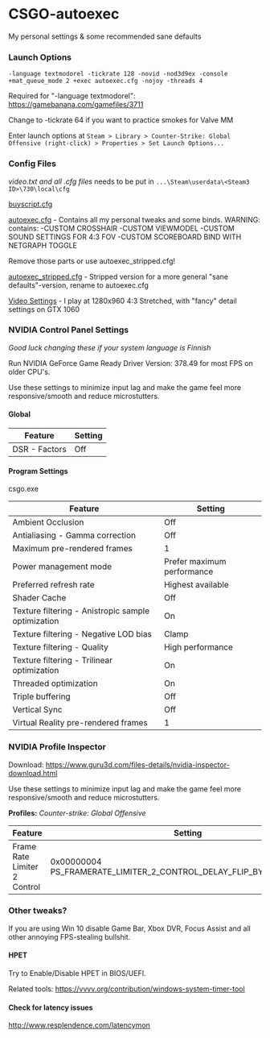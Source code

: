 # CSGO-autoexec
My personal settings &amp; some recommended sane defaults


### Launch Options
    -language textmodorel -tickrate 128 -novid -nod3d9ex -console +mat_queue_mode 2 +exec autoexec.cfg -nojoy -threads 4

Required for "-language textmodorel": https://gamebanana.com/gamefiles/3711

Change to -tickrate 64 if you want to practice smokes for Valve MM

Enter launch options at
`Steam > Library > Counter-Strike: Global Offensive (right-click) > Properties > Set Launch Options...`



### Config Files

*video.txt and all .cfg files* needs to be put in `...\Steam\userdata\<Steam3 ID>\730\local\cfg`


[buyscript.cfg](buyscript.cfg)


[autoexec.cfg](autoexec.cfg) - Contains all my personal tweaks and some binds. WARNING: contains:
-CUSTOM CROSSHAIR
-CUSTOM VIEWMODEL
-CUSTOM SOUND SETTINGS FOR 4:3 FOV
-CUSTOM SCOREBOARD BIND WITH NETGRAPH TOGGLE

Remove those parts or use autoexec_stripped.cfg!


[autoexec_stripped.cfg](autoexec_stripped.cfg) - Stripped version for a more general "sane defaults"-version, rename to autoexec.cfg


[Video Settings](video.txt) - I play at 1280x960 4:3 Stretched, with "fancy" detail settings on GTX 1060



### NVIDIA Control Panel Settings

*Good luck changing these if your system language is Finnish* 

Run NVIDIA GeForce Game Ready Driver Version: 378.49 for most FPS on older CPU's. 

Use these settings to minimize input lag and make the game feel more responsive/smooth and reduce microstutters.

#### **Global**

Feature | Setting
------------ | -------------
DSR - Factors   |   Off


#### **Program Settings**

csgo.exe

Feature | Setting
------------ | -------------
Ambient Occlusion	|   Off
Antialiasing - Gamma correction |   Off
Maximum pre-rendered frames	| 1
Power management mode   |   Prefer maximum performance
Preferred refresh rate  |   Highest available
Shader Cache    |   Off
Texture filtering - Anistropic sample optimization  |   On
Texture filtering - Negative LOD bias  |   Clamp
Texture filtering - Quality  |   High performance
Texture filtering - Trilinear optimization  |   On
Threaded optimization  |   On
Triple buffering  |   Off
Vertical Sync  |   Off
Virtual Reality pre-rendered frames  |   1

### NVIDIA Profile Inspector
Download: https://www.guru3d.com/files-details/nvidia-inspector-download.html

Use these settings to minimize input lag and make the game feel more responsive/smooth and reduce microstutters.

**Profiles:** *Counter-strike: Global Offensive*

Feature | Setting
------------ | -------------
Frame Rate Limiter 2 Control | 0x00000004 PS_FRAMERATE_LIMITER_2_CONTROL_DELAY_FLIP_BY_FLIPMETERING

### Other tweaks?
If you are using Win 10 disable Game Bar, Xbox DVR, Focus Assist and all other annoying FPS-stealing bullshit.

#### HPET
Try to Enable/Disable HPET in BIOS/UEFI.

Related tools:
https://vvvv.org/contribution/windows-system-timer-tool

#### Check for latency issues
http://www.resplendence.com/latencymon
